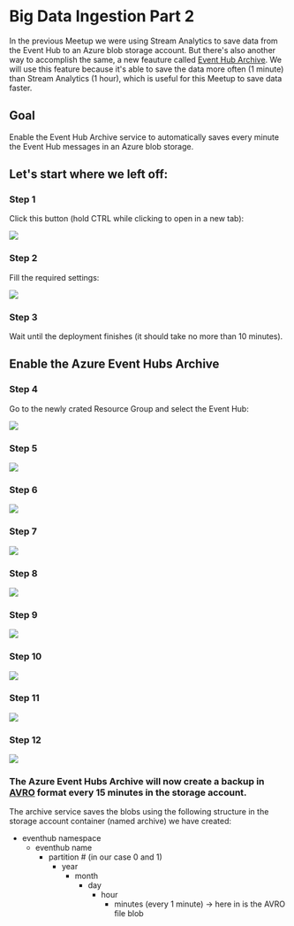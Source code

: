 # Big Data Ingestion Part 2

In the previous Meetup we were using Stream Analytics to save data from the Event Hub to an Azure blob storage account. 
But there's also another way to accomplish the same, a new feauture called [Event Hub Archive](https://docs.microsoft.com/en-us/azure/event-hubs/event-hubs-archive-overview). 
We will use this feature because it's able to save the data more often (1 minute) than Stream Analytics (1 hour), which is useful for this Meetup to save data faster. 

## Goal
Enable the Event Hub Archive service to automatically saves every minute the Event Hub messages in an Azure blob storage.  

## Let's start where we left off:

### **Step 1**
Click this button (hold CTRL while clicking to open in a new tab):

<a target="_blank" id="deploy-to-azure"  href="https://portal.azure.com/#create/Microsoft.Template/uri/https%3A%2F%2Fraw.githubusercontent.com%2FDutchAzureMeetup%2FBigDataIngestion1%2Fmaster%2Fsrc%2FAzureInfrastructure%2Fazuredeploy.json"><img src="http://azuredeploy.net/deploybutton.png"/></a>

### **Step 2**
Fill the required settings:

   ![](https://raw.githubusercontent.com/DutchAzureMeetup/BigDataIngestion1/master/img/intro.png)

### **Step 3**
Wait until the deployment finishes (it should take no more than 10 minutes).

## Enable the Azure Event Hubs Archive 

### **Step 4**
Go to the newly crated Resource Group and select the Event Hub:

   ![](https://raw.githubusercontent.com/DutchAzureMeetup/BigDataIngestion2/master/labs/0-Preparation/img/04eventhubnamespaceselect.png)

### **Step 5**
   ![](https://raw.githubusercontent.com/DutchAzureMeetup/BigDataIngestion2/master/labs/0-Preparation/img/04eventhubselect.png)

### **Step 6**
   ![](https://raw.githubusercontent.com/DutchAzureMeetup/BigDataIngestion2/master/labs/0-Preparation/img/04eventhubpropertiesselect.png)

### **Step 7**
   ![](https://raw.githubusercontent.com/DutchAzureMeetup/BigDataIngestion2/master/labs/0-Preparation/img/04eventhuarchivesetuppng.png)

### **Step 8**
   ![](https://raw.githubusercontent.com/DutchAzureMeetup/BigDataIngestion2/master/labs/0-Preparation/img/04storageselect.png)

### **Step 9**
   ![](https://raw.githubusercontent.com/DutchAzureMeetup/BigDataIngestion2/master/labs/0-Preparation/img/04createcontainer1.png)

### **Step 10**
   ![](https://raw.githubusercontent.com/DutchAzureMeetup/BigDataIngestion2/master/labs/0-Preparation/img/04createcontainer2.png)

### **Step 11**
   ![](https://raw.githubusercontent.com/DutchAzureMeetup/BigDataIngestion2/master/labs/0-Preparation/img/04createcontainer3.png)

### **Step 12**
   ![](https://raw.githubusercontent.com/DutchAzureMeetup/BigDataIngestion2/master/labs/0-Preparation/img/04createcontainer4.png)

### The Azure Event Hubs Archive will now create a backup in [AVRO](http://avro.apache.org/docs/current/) format every 15 minutes in the storage account.

The archive service saves the blobs using the following structure in the storage account container (named archive) we have created:

* eventhub namespace
    * eventhub name
        * partition # (in our case 0 and 1)         
            * year
                * month
                    * day
                        * hour
                            * minutes (every 1 minute) -> here in is the AVRO file blob
                        
